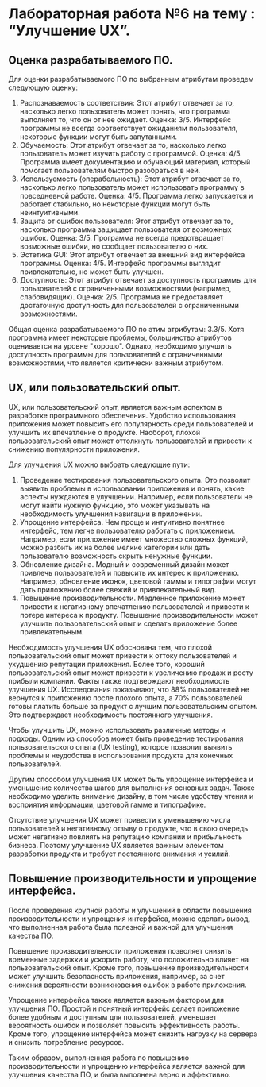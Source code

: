 # Лабораторная работа №6 на тему : “Улучшение UX”.
## Оценка разрабатываемого ПО.
Для оценки разрабатываемого ПО по выбранным атрибутам проведем следующую оценку:
1. Распознаваемость соответствия: Этот атрибут отвечает за то, насколько легко пользователь может понять, что программа выполняет то, что он от нее ожидает. Оценка: 3/5.  Интерфейс программы не всегда соответствует ожиданиям пользователя, некоторые функции могут быть запутанными.
2. Обучаемость: Этот атрибут отвечает за то, насколько легко пользователь может изучить работу с программой. Оценка: 4/5. Программа имеет документацию и обучающий материал, который помогает пользователям быстро разобраться в ней.
3. Используемость (операбельность): Этот атрибут отвечает за то, насколько легко пользователь может использовать программу в повседневной работе. Оценка: 4/5. Программа легко запускается и работает стабильно, но некоторые функции могут быть неинтуитивными.
4. Защита от ошибок пользователя: Этот атрибут отвечает за то, насколько программа защищает пользователя от возможных ошибок. Оценка: 3/5. Программа не всегда предотвращает возможные ошибки, но сообщает пользователю о них.
5. Эстетика GUI: Этот атрибут отвечает за внешний вид интерфейса программы. Оценка: 4/5. Интерфейс программы выглядит привлекательно, но может быть улучшен.
6. Доступность: Этот атрибут отвечает за доступность программы для пользователей с ограниченными возможностями (например, слабовидящих). Оценка: 2/5. Программа не предоставляет достаточную доступность для пользователей с ограниченными возможностями.

Общая оценка разрабатываемого ПО по этим атрибутам: 3.3/5. Хотя программа имеет некоторые проблемы, большинство атрибутов оценивается на уровне "хорошо". Однако, необходимо улучшить доступность программы для пользователей с ограниченными возможностями, что является критически важным атрибутом.
## UX, или пользовательский опыт.
UX, или пользовательский опыт, является важным аспектом в разработке программного обеспечения. Удобство использования приложения может повысить его популярность среди пользователей и улучшить их впечатление о продукте. Наоборот, плохой пользовательский опыт может оттолкнуть пользователей и привести к снижению популярности приложения.

Для улучшения UX можно выбрать следующие пути:

1. Проведение тестирования пользовательского опыта. Это позволит выявить проблемы в использовании приложения и понять, какие аспекты нуждаются в улучшении. Например, если пользователи не могут найти нужную функцию, это может указывать на необходимость улучшения навигации в приложении.
2. Упрощение интерфейса. Чем проще и интуитивно понятнее интерфейс, тем легче пользователю работать с приложением. Например, если приложение имеет множество сложных функций, можно разбить их на более мелкие категории или дать пользователю возможность скрыть ненужные функции.
3. Обновление дизайна. Модный и современный дизайн может привлечь пользователей и повысить их интерес к приложению. Например, обновление иконок, цветовой гаммы и типографии могут дать приложению более свежий и привлекательный вид.
4. Повышение производительности. Медленное приложение может привести к негативному впечатлению пользователей и привести к потере интереса к продукту. Повышение производительности может улучшить пользовательский опыт и сделать приложение более привлекательным.

Необходимость улучшения UX обоснована тем, что плохой пользовательский опыт может привести к оттоку пользователей и ухудшению репутации приложения. Более того, хороший пользовательский опыт может привести к увеличению продаж и росту прибыли компании. Факты также подтверждают необходимость улучшения UX. Исследования показывают, что 88% пользователей не вернутся к приложению после плохого опыта, а 70% пользователей готовы платить больше за продукт с лучшим пользовательским опытом. Это подтверждает необходимость постоянного улучшения.

Чтобы улучшить UX, можно использовать различные методы и подходы. Одним из способов может быть проведение тестирования пользовательского опыта (UX testing), которое позволит выявить проблемы и неудобства в использовании продукта для конечных пользователей.

Другим способом улучшения UX может быть упрощение интерфейса и уменьшение количества шагов для выполнения основных задач. Также необходимо уделить внимание дизайну, в том числе удобству чтения и восприятия информации, цветовой гамме и типографике.

Отсутствие улучшения UX может привести к уменьшению числа пользователей и негативному отзыву о продукте, что в свою очередь может негативно повлиять на репутацию компании и прибыльность бизнеса. Поэтому улучшение UX является важным элементом разработки продукта и требует постоянного внимания и усилий.
## Повышение производительности и упрощение интерфейса.

После проведения крупной работы и улучшений в области повышения производительности и упрощения интерфейса, можно сделать вывод, что выполненная работа была полезной и важной для улучшения качества ПО.

Повышение производительности приложения позволяет снизить временные задержки и ускорить работу, что положительно влияет на пользовательский опыт. Кроме того, повышение производительности может улучшить безопасность приложения, например, за счет снижения вероятности возникновения ошибок в работе приложения.

Упрощение интерфейса также является важным фактором для улучшения ПО. Простой и понятный интерфейс делает приложение более удобным и доступным для пользователей, уменьшает вероятность ошибок и позволяет повысить эффективность работы. Кроме того, упрощение интерфейса может снизить нагрузку на сервера и снизить потребление ресурсов.

Таким образом, выполненная работа по повышению производительности и упрощению интерфейса является важной для улучшения качества ПО, и была выполнена верно и эффективно.
